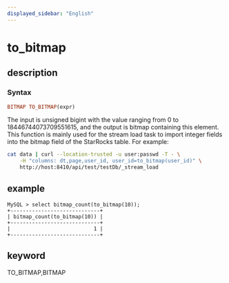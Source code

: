 ```yaml
---
displayed_sidebar: "English"
---
```


# to_bitmap

## description

### Syntax

```Haskell
BITMAP TO_BITMAP(expr)
```

The input is unsigned bigint with the value ranging from 0 to 18446744073709551615, and the output is bitmap containing this element. This function is mainly used for the stream load task to import integer fields into the bitmap field of the StarRocks table. For example:

```bash
cat data | curl --location-trusted -u user:passwd -T - \
    -H "columns: dt,page,user_id, user_id=to_bitmap(user_id)" \
    http://host:8410/api/test/testDb/_stream_load
```

## example

```Plain Text
MySQL > select bitmap_count(to_bitmap(10));
+-----------------------------+
| bitmap_count(to_bitmap(10)) |
+-----------------------------+
|                           1 |
+-----------------------------+
```

## keyword

TO_BITMAP,BITMAP
